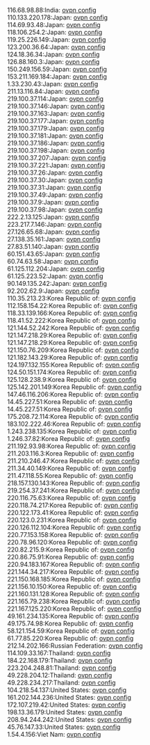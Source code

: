 116.68.98.88:India: [ovpn config](vpn/116_68_98_88.ovpn)  
110.133.220.178:Japan: [ovpn config](vpn/110_133_220_178.ovpn)  
114.69.93.48:Japan: [ovpn config](vpn/114_69_93_48.ovpn)  
118.106.254.2:Japan: [ovpn config](vpn/118_106_254_2.ovpn)  
119.25.226.149:Japan: [ovpn config](vpn/119_25_226_149.ovpn)  
123.200.36.64:Japan: [ovpn config](vpn/123_200_36_64.ovpn)  
124.18.36.34:Japan: [ovpn config](vpn/124_18_36_34.ovpn)  
126.88.160.3:Japan: [ovpn config](vpn/126_88_160_3.ovpn)  
150.249.156.59:Japan: [ovpn config](vpn/150_249_156_59.ovpn)  
153.211.169.184:Japan: [ovpn config](vpn/153_211_169_184.ovpn)  
1.33.230.43:Japan: [ovpn config](vpn/1_33_230_43.ovpn)  
211.13.116.84:Japan: [ovpn config](vpn/211_13_116_84.ovpn)  
219.100.37.114:Japan: [ovpn config](vpn/219_100_37_114.ovpn)  
219.100.37.146:Japan: [ovpn config](vpn/219_100_37_146.ovpn)  
219.100.37.163:Japan: [ovpn config](vpn/219_100_37_163.ovpn)  
219.100.37.177:Japan: [ovpn config](vpn/219_100_37_177.ovpn)  
219.100.37.179:Japan: [ovpn config](vpn/219_100_37_179.ovpn)  
219.100.37.181:Japan: [ovpn config](vpn/219_100_37_181.ovpn)  
219.100.37.186:Japan: [ovpn config](vpn/219_100_37_186.ovpn)  
219.100.37.198:Japan: [ovpn config](vpn/219_100_37_198.ovpn)  
219.100.37.207:Japan: [ovpn config](vpn/219_100_37_207.ovpn)  
219.100.37.221:Japan: [ovpn config](vpn/219_100_37_221.ovpn)  
219.100.37.26:Japan: [ovpn config](vpn/219_100_37_26.ovpn)  
219.100.37.30:Japan: [ovpn config](vpn/219_100_37_30.ovpn)  
219.100.37.31:Japan: [ovpn config](vpn/219_100_37_31.ovpn)  
219.100.37.49:Japan: [ovpn config](vpn/219_100_37_49.ovpn)  
219.100.37.9:Japan: [ovpn config](vpn/219_100_37_9.ovpn)  
219.100.37.98:Japan: [ovpn config](vpn/219_100_37_98.ovpn)  
222.2.13.125:Japan: [ovpn config](vpn/222_2_13_125.ovpn)  
223.217.7.146:Japan: [ovpn config](vpn/223_217_7_146.ovpn)  
27.126.65.68:Japan: [ovpn config](vpn/27_126_65_68.ovpn)  
27.138.35.161:Japan: [ovpn config](vpn/27_138_35_161.ovpn)  
27.83.51.140:Japan: [ovpn config](vpn/27_83_51_140.ovpn)  
60.151.43.65:Japan: [ovpn config](vpn/60_151_43_65.ovpn)  
60.74.63.58:Japan: [ovpn config](vpn/60_74_63_58.ovpn)  
61.125.112.204:Japan: [ovpn config](vpn/61_125_112_204.ovpn)  
61.125.223.52:Japan: [ovpn config](vpn/61_125_223_52.ovpn)  
90.149.135.242:Japan: [ovpn config](vpn/90_149_135_242.ovpn)  
92.202.62.9:Japan: [ovpn config](vpn/92_202_62_9.ovpn)  
110.35.213.23:Korea Republic of: [ovpn config](vpn/110_35_213_23.ovpn)  
112.158.154.22:Korea Republic of: [ovpn config](vpn/112_158_154_22.ovpn)  
118.33.139.166:Korea Republic of: [ovpn config](vpn/118_33_139_166.ovpn)  
118.41.52.222:Korea Republic of: [ovpn config](vpn/118_41_52_222.ovpn)  
121.144.52.242:Korea Republic of: [ovpn config](vpn/121_144_52_242.ovpn)  
121.147.218.29:Korea Republic of: [ovpn config](vpn/121_147_218_29.ovpn)  
121.147.218.29:Korea Republic of: [ovpn config](vpn/121_147_218_29.ovpn)  
121.150.76.209:Korea Republic of: [ovpn config](vpn/121_150_76_209.ovpn)  
121.182.143.29:Korea Republic of: [ovpn config](vpn/121_182_143_29.ovpn)  
124.197.132.155:Korea Republic of: [ovpn config](vpn/124_197_132_155.ovpn)  
124.50.151.174:Korea Republic of: [ovpn config](vpn/124_50_151_174.ovpn)  
125.128.238.9:Korea Republic of: [ovpn config](vpn/125_128_238_9.ovpn)  
125.142.201.149:Korea Republic of: [ovpn config](vpn/125_142_201_149.ovpn)  
147.46.116.206:Korea Republic of: [ovpn config](vpn/147_46_116_206.ovpn)  
14.45.227.51:Korea Republic of: [ovpn config](vpn/14_45_227_51.ovpn)  
14.45.227.51:Korea Republic of: [ovpn config](vpn/14_45_227_51.ovpn)  
175.208.72.114:Korea Republic of: [ovpn config](vpn/175_208_72_114.ovpn)  
183.102.222.46:Korea Republic of: [ovpn config](vpn/183_102_222_46.ovpn)  
1.243.238.135:Korea Republic of: [ovpn config](vpn/1_243_238_135.ovpn)  
1.246.37.82:Korea Republic of: [ovpn config](vpn/1_246_37_82.ovpn)  
211.192.93.98:Korea Republic of: [ovpn config](vpn/211_192_93_98.ovpn)  
211.203.116.3:Korea Republic of: [ovpn config](vpn/211_203_116_3.ovpn)  
211.210.246.47:Korea Republic of: [ovpn config](vpn/211_210_246_47.ovpn)  
211.34.40.149:Korea Republic of: [ovpn config](vpn/211_34_40_149.ovpn)  
211.47.118.55:Korea Republic of: [ovpn config](vpn/211_47_118_55.ovpn)  
218.157.130.143:Korea Republic of: [ovpn config](vpn/218_157_130_143.ovpn)  
219.254.37.241:Korea Republic of: [ovpn config](vpn/219_254_37_241.ovpn)  
220.116.75.63:Korea Republic of: [ovpn config](vpn/220_116_75_63.ovpn)  
220.118.74.217:Korea Republic of: [ovpn config](vpn/220_118_74_217.ovpn)  
220.122.173.41:Korea Republic of: [ovpn config](vpn/220_122_173_41.ovpn)  
220.123.0.231:Korea Republic of: [ovpn config](vpn/220_123_0_231.ovpn)  
220.126.112.104:Korea Republic of: [ovpn config](vpn/220_126_112_104.ovpn)  
220.77.153.158:Korea Republic of: [ovpn config](vpn/220_77_153_158.ovpn)  
220.78.96.120:Korea Republic of: [ovpn config](vpn/220_78_96_120.ovpn)  
220.82.215.9:Korea Republic of: [ovpn config](vpn/220_82_215_9.ovpn)  
220.86.75.91:Korea Republic of: [ovpn config](vpn/220_86_75_91.ovpn)  
220.94.183.167:Korea Republic of: [ovpn config](vpn/220_94_183_167.ovpn)  
221.144.34.217:Korea Republic of: [ovpn config](vpn/221_144_34_217.ovpn)  
221.150.168.185:Korea Republic of: [ovpn config](vpn/221_150_168_185.ovpn)  
221.156.10.150:Korea Republic of: [ovpn config](vpn/221_156_10_150.ovpn)  
221.160.131.128:Korea Republic of: [ovpn config](vpn/221_160_131_128.ovpn)  
221.165.79.238:Korea Republic of: [ovpn config](vpn/221_165_79_238.ovpn)  
221.167.125.220:Korea Republic of: [ovpn config](vpn/221_167_125_220.ovpn)  
49.161.234.135:Korea Republic of: [ovpn config](vpn/49_161_234_135.ovpn)  
49.175.74.98:Korea Republic of: [ovpn config](vpn/49_175_74_98.ovpn)  
58.121.154.59:Korea Republic of: [ovpn config](vpn/58_121_154_59.ovpn)  
61.77.85.220:Korea Republic of: [ovpn config](vpn/61_77_85_220.ovpn)  
212.14.202.166:Russian Federation: [ovpn config](vpn/212_14_202_166.ovpn)  
114.109.33.167:Thailand: [ovpn config](vpn/114_109_33_167.ovpn)  
184.22.168.179:Thailand: [ovpn config](vpn/184_22_168_179.ovpn)  
223.204.248.81:Thailand: [ovpn config](vpn/223_204_248_81.ovpn)  
49.228.204.12:Thailand: [ovpn config](vpn/49_228_204_12.ovpn)  
49.228.234.217:Thailand: [ovpn config](vpn/49_228_234_217.ovpn)  
104.218.54.137:United States: [ovpn config](vpn/104_218_54_137.ovpn)  
161.202.144.236:United States: [ovpn config](vpn/161_202_144_236.ovpn)  
172.107.219.42:United States: [ovpn config](vpn/172_107_219_42.ovpn)  
198.13.36.179:United States: [ovpn config](vpn/198_13_36_179.ovpn)  
208.94.244.242:United States: [ovpn config](vpn/208_94_244_242.ovpn)  
45.76.147.33:United States: [ovpn config](vpn/45_76_147_33.ovpn)  
1.54.4.156:Viet Nam: [ovpn config](vpn/1_54_4_156.ovpn)  
